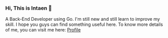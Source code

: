 ### Hi, This is Intaen 👋

A Back-End Developer using Go. I'm still new and still learn to improve my skill. I hope you guys can find something useful here. To know more details of me, you can visit me here: [Profile](https://intaen.carrd.co/)
